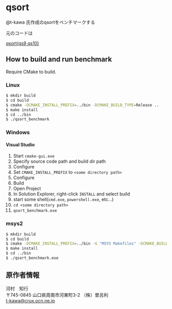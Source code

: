 # qsort

@t-kawa 氏作成のqsortをベンチマークする

元のコードは

[qsort(qs9 qs10)](http://ww51.tiki.ne.jp/~srr-cake/qsort/qs10/index.html)

## How to build and run benchmark

Require CMake to build.

### Linux

```bash
$ mkdir build
$ cd build
$ cmake -DCMAKE_INSTALL_PREFIX=../bin -DCMAKE_BUILD_TYPE=Release ..
$ make install
$ cd ../bin
$ ./qsort_benchmark
```

### Windows

#### Visual Studio

1. Start `cmake-gui.exe`
2. Specify source code path and build dir path
3. Configure
4. Set `CMAKE_INSTALL_PREFIX` to `<some directory path>`
5. Configure
6. Build
7. Open Project
8. In Solution Explorer, right-click `INSTALL` and select build
9. start some shell(`cmd.exe`, `powershell.exe`, etc...)
10. `cd <some directory path>`
11. `qsort_benchmark.exe`

### msys2

```bash
$ mkdir build
$ cd build
$ cmake -DCMAKE_INSTALL_PREFIX=../bin -G "MSYS Makefiles" -DCMAKE_BUILD_TYPE=Release ..
$ make install
$ cd ../bin
$ ./qsort_benchmark.exe
```

## 原作者情報

河村　知行  
〒745-0845 山口県周南市河東町3-2 （株）曽呂利  
t-kawa@crux.ocn.ne.jp
